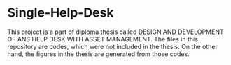 # Single-Help-Desk
This project is a part of diploma thesis called DESIGN AND DEVELOPMENT OF ANS HELP DESK WITH ASSET MANAGEMENT. The files in this repository are codes, which were not included in the thesis. On the other hand, the figures in the thesis are generated from those codes.
